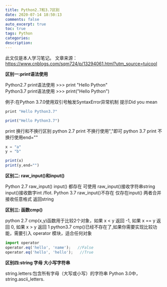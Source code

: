 ```yaml
---
title: Python2.7和3.7区别
date: 2020-07-14 18:50:13
comments: false
auto_excerpt: true
toc: true
tags: Python
categories: 
description:
---
```

此文仅是本人学习笔记。
文章来源：https://www.cnblogs.com/sqm724/p/13294061.html?utm_source=tuicool

**区别一:print语法使用**

Python2.7  print语法使用  >>> print "Hello Python"    
Python3.7  print语法使用  >>> print("Hello Python")

例子:在Python 3.7.0使用双引号触发SyntaxError异常机制 提示Did you mean 
```javascript
print "Hello Python3.7"

print("Hello Python3.7") 
```
print 换行和不换行区别
python 2.7 print 不换行使用","即可
python 3.7 print 不换行使用end=""
```javascript
x = "a"
y = "b"

print(x)
print(y,end="") 
```

**区别二: raw_input()和input()**

Python 2.7  raw_input()  input() 都存在 可使用    raw_input()接收字符串string  input()接收数字int /flot.
Python 3.7  raw_input()不存在  仅存在input()   两者合并  接收任意格式 返回string

**区别三: 函数cmp()**

python 2.7   cmp(x,y)函数用于比较2个对象，如果 x < y 返回 -1, 如果 x == y 返回 0, 如果 x > y 返回 1
python3.7    cmp()已经不存在了,如果你需要实现比较功能，需要引入 operator 模块，适合任何对象
```javascript
import operator
operator.eq('hello', 'name');   //False
operator.eq('hello', 'hello');   //True
```

**区别四:string 字母 大小写字符串**

string.letters:包含所有字母（大写或小写）的字符串
Python 3.0中，string.ascii_letters.




